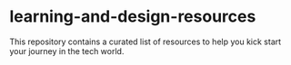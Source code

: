 # learning-and-design-resources
This repository contains a curated list of resources to help you kick start your journey in the tech world. 
